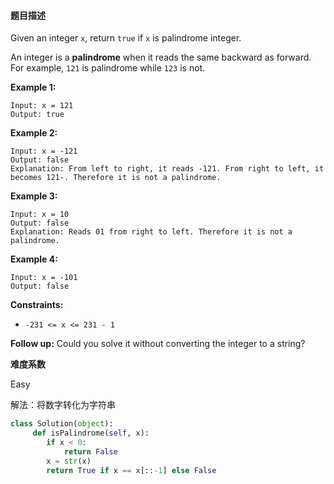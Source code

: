 #### **题目描述**
Given an integer `x`, return `true` if `x` is palindrome integer.

An integer is a **palindrome** when it reads the same backward as forward. For example, `121` is palindrome while `123` is not.

 

**Example 1:**

```
Input: x = 121
Output: true
```

**Example 2:**

```
Input: x = -121
Output: false
Explanation: From left to right, it reads -121. From right to left, it becomes 121-. Therefore it is not a palindrome.
```

**Example 3:**

```
Input: x = 10
Output: false
Explanation: Reads 01 from right to left. Therefore it is not a palindrome.
```

**Example 4:**

```
Input: x = -101
Output: false
```

 

**Constraints:**

- `-231 <= x <= 231 - 1`

**Follow up:** Could you solve it without converting the integer to a string?

**难度系数**    

Easy  

解法：将数字转化为字符串

```python
class Solution(object):
     def isPalindrome(self, x):
        if x < 0:
            return False
        x = str(x)
        return True if x == x[::-1] else False
```

